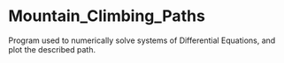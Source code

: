 # Mountain_Climbing_Paths
Program used to numerically solve systems of Differential Equations, and plot the described path.
